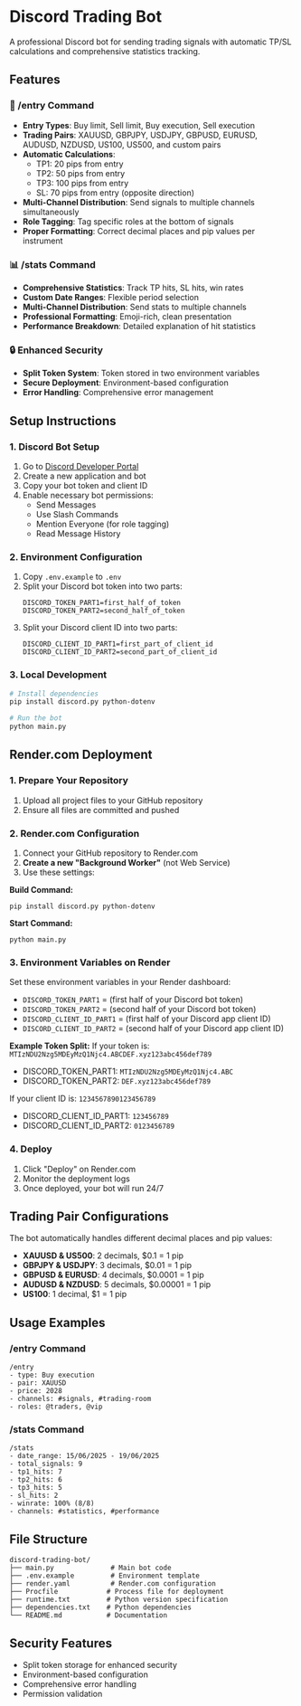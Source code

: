 # Discord Trading Bot

A professional Discord bot for sending trading signals with automatic TP/SL calculations and comprehensive statistics tracking.

## Features

### 🎯 /entry Command
- **Entry Types**: Buy limit, Sell limit, Buy execution, Sell execution
- **Trading Pairs**: XAUUSD, GBPJPY, USDJPY, GBPUSD, EURUSD, AUDUSD, NZDUSD, US100, US500, and custom pairs
- **Automatic Calculations**: 
  - TP1: 20 pips from entry
  - TP2: 50 pips from entry
  - TP3: 100 pips from entry
  - SL: 70 pips from entry (opposite direction)
- **Multi-Channel Distribution**: Send signals to multiple channels simultaneously
- **Role Tagging**: Tag specific roles at the bottom of signals
- **Proper Formatting**: Correct decimal places and pip values per instrument

### 📊 /stats Command
- **Comprehensive Statistics**: Track TP hits, SL hits, win rates
- **Custom Date Ranges**: Flexible period selection
- **Multi-Channel Distribution**: Send stats to multiple channels
- **Professional Formatting**: Emoji-rich, clean presentation
- **Performance Breakdown**: Detailed explanation of hit statistics

### 🔒 Enhanced Security
- **Split Token System**: Token stored in two environment variables
- **Secure Deployment**: Environment-based configuration
- **Error Handling**: Comprehensive error management

## Setup Instructions

### 1. Discord Bot Setup
1. Go to [Discord Developer Portal](https://discord.com/developers/applications)
2. Create a new application and bot
3. Copy your bot token and client ID
4. Enable necessary bot permissions:
   - Send Messages
   - Use Slash Commands
   - Mention Everyone (for role tagging)
   - Read Message History

### 2. Environment Configuration
1. Copy `.env.example` to `.env`
2. Split your Discord bot token into two parts:
   ```env
   DISCORD_TOKEN_PART1=first_half_of_token
   DISCORD_TOKEN_PART2=second_half_of_token
   ```
3. Split your Discord client ID into two parts:
   ```env
   DISCORD_CLIENT_ID_PART1=first_part_of_client_id
   DISCORD_CLIENT_ID_PART2=second_part_of_client_id
   ```

### 3. Local Development
```bash
# Install dependencies
pip install discord.py python-dotenv

# Run the bot
python main.py
```

## Render.com Deployment

### 1. Prepare Your Repository
1. Upload all project files to your GitHub repository
2. Ensure all files are committed and pushed

### 2. Render.com Configuration
1. Connect your GitHub repository to Render.com
2. **Create a new "Background Worker"** (not Web Service)
3. Use these settings:

**Build Command:**
```
pip install discord.py python-dotenv
```

**Start Command:**
```
python main.py
```

### 3. Environment Variables on Render
Set these environment variables in your Render dashboard:
- `DISCORD_TOKEN_PART1` = (first half of your Discord bot token)
- `DISCORD_TOKEN_PART2` = (second half of your Discord bot token)  
- `DISCORD_CLIENT_ID_PART1` = (first half of your Discord app client ID)
- `DISCORD_CLIENT_ID_PART2` = (second half of your Discord app client ID)

**Example Token Split:**
If your token is: `MTIzNDU2Nzg5MDEyMzQ1Njc4.ABCDEF.xyz123abc456def789`
- DISCORD_TOKEN_PART1: `MTIzNDU2Nzg5MDEyMzQ1Njc4.ABC`
- DISCORD_TOKEN_PART2: `DEF.xyz123abc456def789`

If your client ID is: `1234567890123456789`
- DISCORD_CLIENT_ID_PART1: `123456789`
- DISCORD_CLIENT_ID_PART2: `0123456789`

### 4. Deploy
1. Click "Deploy" on Render.com
2. Monitor the deployment logs
3. Once deployed, your bot will run 24/7

## Trading Pair Configurations

The bot automatically handles different decimal places and pip values:

- **XAUUSD & US500**: 2 decimals, $0.1 = 1 pip
- **GBPJPY & USDJPY**: 3 decimals, $0.01 = 1 pip
- **GBPUSD & EURUSD**: 4 decimals, $0.0001 = 1 pip
- **AUDUSD & NZDUSD**: 5 decimals, $0.00001 = 1 pip
- **US100**: 1 decimal, $1 = 1 pip

## Usage Examples

### /entry Command
```
/entry 
- type: Buy execution
- pair: XAUUSD
- price: 2028
- channels: #signals, #trading-room
- roles: @traders, @vip
```

### /stats Command
```
/stats
- date_range: 15/06/2025 - 19/06/2025
- total_signals: 9
- tp1_hits: 7
- tp2_hits: 6
- tp3_hits: 5
- sl_hits: 2
- winrate: 100% (8/8)
- channels: #statistics, #performance
```

## File Structure
```
discord-trading-bot/
├── main.py              # Main bot code
├── .env.example         # Environment template
├── render.yaml          # Render.com configuration
├── Procfile            # Process file for deployment
├── runtime.txt         # Python version specification
├── dependencies.txt    # Python dependencies
└── README.md           # Documentation
```

## Security Features
- Split token storage for enhanced security
- Environment-based configuration
- Comprehensive error handling
- Permission validation
   